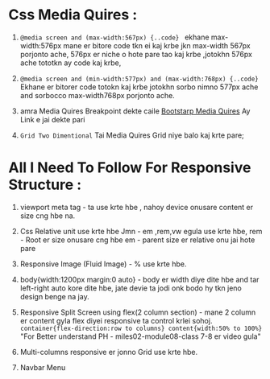 # Css Media Quires :

1.  `@media screen and (max-width:567px) {..code} ` ekhane max-width:576px mane er bitore code tkn ei kaj krbe jkn max-width 567px porjonto ache, 576px er niche o hote pare tao kaj krbe ,jotokhn 576px ache tototkn ay code kaj krbe,

2.  `@media screen and (min-width:577px) and (max-width:768px) {..code} ` Ekhane er bitorer code totokn kaj krbe jotokhn sorbo nimno 577px ache and sorbocco max-width768px porjonto ache.

3.  amra Media Quires Breakpoint dekte caile [Bootstarp Media Quires](https://getbootstrap.com/docs/5.0/layout/breakpoints/) Ay Link e jai dekte pari

4.  `Grid Two Dimentional` Tai Media Quires Grid niye balo kaj krte pare;

# All I Need To Follow For Responsive Structure :

1.  viewport meta tag - ta use krte hbe , nahoy device onusare content er size cng hbe na.

2.  Css Relative unit use krte hbe Jmn - em ,rem,vw egula use krte hbe,
    rem - Root er size onusare cng hbe
    em - parent size er relative onu jai hote pare

3.  Responsive Image (Fluid Image) - % use krte hbe.

4.  body{width:1200px margin:0 auto} - body er width diye dite hbe and tar left-right auto kore dite hbe, jate devie ta jodi onk bodo hy tkn jeno design benge na jay.

5.  Responsive Split Screen using flex(2 column section) - mane 2 column er content gyla flex diyei responsive ta control krlei sohoj.
    `container{flex-direction:row to columns} content{width:50% to 100%}`
    "For Better understand PH - miles02-module08-class 7-8 er video gula"
6.  Multi-columns responsive er jonno Grid use krte hbe.

7.  Navbar Menu
